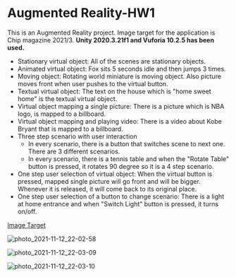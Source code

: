 # Augmented Reality-HW1
This is an Augmented Reality project. Image target for the application is Chip magazine 2021/3.
**Unity 2020.3.21f1 and Vuforia 10.2.5 has been used.**

- Stationary virtual object: All of the scenes are stationary objects.
- Animated virtual object: Fox sits 5 seconds idle and then jumps 3 times.
- Moving object: Rotating world miniature is moving object. Also picture moves front when user pushes to the virtual button.
- Textual virtual object: The text on the house which is "home sweet home" is the textual virtual object.
- Virtual object mapping a single picture: There is a picture which is NBA logo, is mapped to a billboard.
- Virtual object mapping and playing video: There is a video about Kobe Bryant that is mapped to a billboard. 
- Three step scenario with user interaction
  * In every scenario, there is a button that switches scene to next one. There are 3 different scenarios.
  * In every scenario, there is a tennis table and when the "Rotate Table" button is pressed, it rotates 90 degree so it is a 4 step scenario.
- One step user selection of virtual object: When the virtual button is pressed, mapped single picture will go front and will be bigger. Whenever it is released, it will come back to its original place. 
- One step user selection of a button to change scenario: There is a light at home entrance and when "Switch Light" button is pressed, it turns on/off.

[Image Target](https://github.com/mustafa-sevim/Augmented-Reality-HW1/blob/main/Assets/Resources/chip.png)

![photo_2021-11-12_22-02-58](https://user-images.githubusercontent.com/62053632/141521450-fd70368e-9706-4957-acf8-40936d203bb2.jpg)

![photo_2021-11-12_22-03-09](https://user-images.githubusercontent.com/62053632/141521462-6ced1b71-a1ac-4b79-8a1d-b51489d87c79.jpg)

![photo_2021-11-12_22-03-10](https://user-images.githubusercontent.com/62053632/141521476-be25c6d2-8007-4b0c-8d5c-c82661f424af.jpg)



